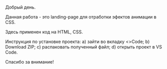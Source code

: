 Добрый день.

Данная работа - это landing-page для отработки эфектов анимации в CSS.

Здесь применен код на HTML, CSS.

Инструкция по установке проекта: a) зайти во вкладку <>Code; b) Download ZIP; c) распаковать полученный файл; d) открыть проект в VS Code.

Спасибо за внимание!
